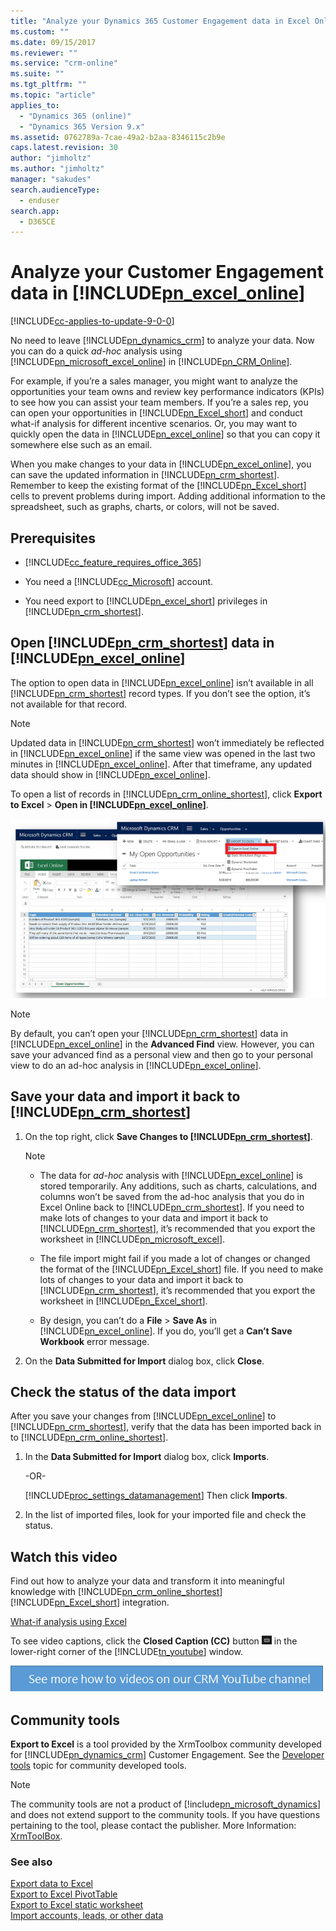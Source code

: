 ```yaml
---
title: "Analyze your Dynamics 365 Customer Engagement data in Excel Online | MicrosoftDocs"
ms.custom: ""
ms.date: 09/15/2017
ms.reviewer: ""
ms.service: "crm-online"
ms.suite: ""
ms.tgt_pltfrm: ""
ms.topic: "article"
applies_to: 
  - "Dynamics 365 (online)"
  - "Dynamics 365 Version 9.x"
ms.assetid: 0762789a-7cae-49a2-b2aa-8346115c2b9e
caps.latest.revision: 30
author: "jimholtz"
ms.author: "jimholtz"
manager: "sakudes"
search.audienceType: 
  - enduser
search.app: 
  - D365CE
---
```

# Analyze your Customer Engagement data in [!INCLUDE[pn_excel_online](../includes/pn-excel-online.md)]

[!INCLUDE[cc-applies-to-update-9-0-0](../includes/cc_applies_to_update_9_0_0.md)]

 No need to leave [!INCLUDE[pn_dynamics_crm](../includes/pn-dynamics-crm.md)] to analyze your data. Now you can do a quick *ad-hoc* analysis using [!INCLUDE[pn_microsoft_excel_online](../includes/pn-microsoft-excel-online.md)] in [!INCLUDE[pn_CRM_Online](../includes/pn-crm-online.md)].  
  
 For example, if you’re a sales manager, you might want to analyze the opportunities your team owns and review key performance indicators (KPIs) to see how you can assist your team members. If you’re a sales rep, you can open your opportunities in [!INCLUDE[pn_Excel_short](../includes/pn-excel-short.md)] and conduct what-if analysis for different incentive scenarios. Or, you may want to quickly open the data in [!INCLUDE[pn_excel_online](../includes/pn-excel-online.md)] so that you can copy it somewhere else such as an email.  
  
 When you make changes to your data in [!INCLUDE[pn_excel_online](../includes/pn-excel-online.md)], you can save the updated information in [!INCLUDE[pn_crm_shortest](../includes/pn-crm-shortest.md)]. Remember to keep the existing format of the [!INCLUDE[pn_Excel_short](../includes/pn-excel-short.md)] cells to prevent problems during import. Adding additional information to the spreadsheet, such as graphs, charts, or colors, will not be saved.  
  
## Prerequisites  
  
- [!INCLUDE[cc_feature_requires_office_365](../includes/cc-feature-requires-office-365.md)]  
  
- You need a [!INCLUDE[cc_Microsoft](../includes/cc-microsoft.md)] account.  
  
- You need export to [!INCLUDE[pn_excel_short](../includes/pn-excel-short.md)] privileges in [!INCLUDE[pn_crm_shortest](../includes/pn-crm-shortest.md)].  
  
## Open [!INCLUDE[pn_crm_shortest](../includes/pn-crm-shortest.md)] data in [!INCLUDE[pn_excel_online](../includes/pn-excel-online.md)]  
 The option to open data in [!INCLUDE[pn_excel_online](../includes/pn-excel-online.md)] isn’t available in all [!INCLUDE[pn_crm_shortest](../includes/pn-crm-shortest.md)] record types. If you don’t see the option, it’s not available for that record.  
  
> [!NOTE]
>  Updated data in [!INCLUDE[pn_crm_shortest](../includes/pn-crm-shortest.md)] won’t immediately be reflected in [!INCLUDE[pn_excel_online](../includes/pn-excel-online.md)] if the same view was opened in the last two minutes in [!INCLUDE[pn_excel_online](../includes/pn-excel-online.md)]. After that timeframe, any updated data should show in [!INCLUDE[pn_excel_online](../includes/pn-excel-online.md)].  
  
To open a list of records in [!INCLUDE[pn_crm_online_shortest](../includes/pn-crm-online-shortest.md)], click **Export to Excel** > **Open in [!INCLUDE[pn_excel_online](../includes/pn-excel-online.md)]**.  
  
 ![Export Dynamics 365 data to Excel Online](media/export-to-excel-online.png "Export Dynamics 365 data to Excel Online")  
  
> [!NOTE]
>  By default, you can’t open your [!INCLUDE[pn_crm_shortest](../includes/pn-crm-shortest.md)] data in [!INCLUDE[pn_excel_online](../includes/pn-excel-online.md)] in the **Advanced Find** view. However, you can save your advanced find as a personal view and then go to your personal view to do an ad-hoc analysis in [!INCLUDE[pn_excel_online](../includes/pn-excel-online.md)].  
  
## Save your data and import it back to [!INCLUDE[pn_crm_shortest](../includes/pn-crm-shortest.md)]  
  
1. On the top right, click **Save Changes to [!INCLUDE[pn_crm_shortest](../includes/pn-crm-shortest.md)]**.  
  
   > [!NOTE]
   > - The data for *ad-hoc* analysis with [!INCLUDE[pn_excel_online](../includes/pn-excel-online.md)] is stored temporarily. Any additions, such as charts, calculations, and columns won’t be saved from the ad-hoc analysis that you do in Excel Online back to [!INCLUDE[pn_crm_shortest](../includes/pn-crm-shortest.md)]. If you need to make lots of changes to your data and import it back to [!INCLUDE[pn_crm_shortest](../includes/pn-crm-shortest.md)], it’s recommended that you export the worksheet in [!INCLUDE[pn_microsoft_excel](../includes/pn-microsoft-excel.md)].  
   > 
   > - The file import might fail if you made a lot of changes or changed the format of the [!INCLUDE[pn_Excel_short](../includes/pn-excel-short.md)] file. If you need to make lots of changes to your data and import it back to [!INCLUDE[pn_crm_shortest](../includes/pn-crm-shortest.md)], it’s recommended that you export the worksheet in [!INCLUDE[pn_Excel_short](../includes/pn-excel-short.md)].  
   > 
   > - By design, you can’t do a **File** > **Save As** in [!INCLUDE[pn_excel_online](../includes/pn-excel-online.md)]. If you do, you’ll get a **Can’t Save Workbook** error message.  
  
2. On the **Data Submitted for Import** dialog box, click **Close**.  
  
## Check the status of the data import  
 After you save your changes from [!INCLUDE[pn_excel_online](../includes/pn-excel-online.md)] to [!INCLUDE[pn_crm_shortest](../includes/pn-crm-shortest.md)], verify that the data has been imported back in to [!INCLUDE[pn_crm_online_shortest](../includes/pn-crm-online-shortest.md)].  
  
1. In the **Data Submitted for Import** dialog box, click **Imports**.  
  
    -OR-  
  
   [!INCLUDE[proc_settings_datamanagement](../includes/proc-settings-datamanagement.md)] Then click **Imports**.  
  
2. In the list of imported files, look for your imported file and check the status.  
  
## Watch this video  
 Find out how to analyze your data and transform it into meaningful knowledge with [!INCLUDE[pn_crm_online_shortest](../includes/pn-crm-online-shortest.md)][!INCLUDE[pn_Excel_short](../includes/pn-excel-short.md)] integration.  

[What-if analysis using Excel](https://www.youtube.com/embed/NZNvWz9xuZ0)
  
 To see video captions, click the **Closed Caption (CC)** button ![YouTube Closed Caption button](media/youtube-closed-caption-button.png "YouTube Closed Caption button") in the lower-right corner of the [!INCLUDE[tn_youtube](../includes/tn-youtube.md)] window.  
  
 [![Banner for Dynamics 365 YouTube channel](media/see-more-videos-on-youtube.png "Banner for Dynamics 365 YouTube channel")](http://go.microsoft.com/fwlink/p/?LinkID=325001)  
<!-- The fwlink above is correct - updated to point to the how-to playlists
-->

## Community tools 

**Export to Excel** is a tool provided by the XrmToolbox community developed for [!INCLUDE[pn_dynamics_crm](../includes/pn-dynamics-crm.md)] Customer Engagement. See the [Developer tools](../developer/developer-tools.md) topic for community developed tools.

> [!NOTE]
> The community tools are not a product of [!include[pn_microsoft_dynamics](../includes/pn-microsoft-dynamics.md)] and does not extend support to the community tools. 
> If you have questions pertaining to the tool, please contact the publisher. More Information: [XrmToolBox](https://www.xrmtoolbox.com). 
     
### See also  
 [Export data to Excel](export-data-excel.md)   
 [Export to Excel PivotTable](export-excel-pivottable.md)   
 [Export to Excel static worksheet](export-excel-dynamic-worksheet.md)   
 [Import accounts, leads, or other data](import-accounts-leads-other-data.md) 
 
